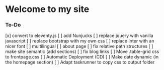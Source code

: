 # Welcome to my site

### To-Do
[x] convert to eleventy.js
[ ] add Nunjucks
[ ] replace jquery with vanilla javascript
[ ] replace bootstrap with my own css
[ ] replace Inter with an nicer font
[ ] multilingual
[ ] about page
[ ] fix relative path structures
[ ] make site semantic (add sections)
[ ] fix blog links
[ ] Move .table-grid css to frontpage.css
[ ] Automatic Deployment (CD)
[ ] Make date dynamic (in the homepage section)
[ ] Adapt taskrunner to copy css to output folder